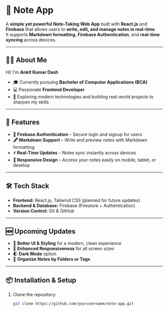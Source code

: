 # 📝 Note App

A **simple yet powerful Note-Taking Web App** built with **React.js** and **Firebase** that allows users to **write, edit, and manage notes in real-time**.  
It supports **Markdown formatting**, **Firebase Authentication**, and **real-time syncing** across devices.

---

## 👨‍💻 About Me

Hi! I'm **Ankit Kumar Dash**  
- 🎓 Currently pursuing **Bachelor of Computer Applications (BCA)**  
- 💻 Passionate **Frontend Developer**  
- 🚀 Exploring modern technologies and building real-world projects to sharpen my skills  

---

## 🚀 Features

- **🔐 Firebase Authentication** – Secure login and signup for users  
- **🖋 Markdown Support** – Write and preview notes with Markdown formatting  
- **⚡ Real-Time Updates** – Notes sync instantly across devices  
- **📱 Responsive Design** – Access your notes easily on mobile, tablet, or desktop  

---

## 🛠 Tech Stack

- **Frontend:** React.js, Tailwind CSS (planned for future updates)
- **Backend & Database:** Firebase (Firestore + Authentication)
- **Version Control:** Git & GitHub

---

## 🆕 Upcoming Updates

- 🎨 **Better UI & Styling** for a modern, clean experience  
- 📱 **Enhanced Responsiveness** for all screen sizes  
- 🌓 **Dark Mode** option  
- 📂 **Organize Notes by Folders or Tags**  

---

## 📦 Installation & Setup

1. Clone the repository:
   ```bash
   git clone https://github.com/yourusername/note-app.git
